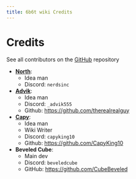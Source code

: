 ```yaml
---
title: 6b6t wiki Credits
---
```


# Credits
See all contributors on the [GitHub](https://github.com/therealrealguy/6b6twiki/) repository

* **[North](https://6b6t-wiki.vercel.app/Users/North)**:
  * Idea man
  * Discord: `nerdsinc`
* **[Advik](https://6b6t-wiki.vercel.app/Users/Advik555)**:
  * Idea man
  * Discord: `_advik555`
  * Github: https://github.com/therealrealguy
* **[Capy](https://6b6t-wiki.vercel.app/Users/capy)**:
  * Idea man
  * Wiki Writer
  * Discord: `capyking10`
  * Github: https://github.com/CapyKing10
* **Beveled Cube**:
  * Main dev
  * Discord: `beveledcube`
  * GitHub: https://github.com/CubeBeveled